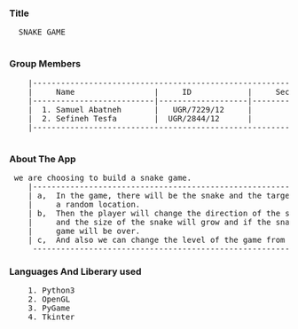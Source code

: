 ### Title
  <pre>
  SNAKE GAME
   </pre>
### Group Members

<pre>
	|------------------------------------------------------------|
	|     Name                 |     ID            |     Section |
	|--------------------------|-------------------|-------------|
	|  1. Samuel Abatneh       |   UGR/7229/12     |         1   |
	|  2. Sefineh Tesfa        |  UGR/2844/12      |         1   |
	|------------------------------------------------------------|

</pre>

### About The App
<pre>
 we are choosing to build a snake game. 
    |-----------------------------------------------------------------------------------------|
    | a,  In the game, there will be the snake and the target. the target will be located at |
    |     a random location.                                                                  |
    | b,  Then the player will change the direction of the snake towards the target.         |
    |     and the size of the snake will grow and if the snake touches his body the           |
    |     game will be over.                                                                  |
    | c,  And also we can change the level of the game from easy to medium and to hard.     |
     -----------------------------------------------------------------------------------------|
</pre>

 
### Languages And Liberary used

<pre>
	1. Python3
	2. OpenGL
	3. PyGame
  	4. Tkinter
</pre>
